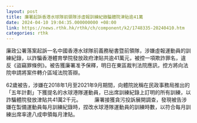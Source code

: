 ```yaml
---
layout: post
title: 廉署起訴香港水球隊前領隊涉虛報訓練紀錄騙體院津貼逾41萬
date: 2024-04-10 19:04:35.000000000 +08:00
link: https://news.rthk.hk/rthk/ch/component/k2/1748335-20240410.htm
categories: rthk
---
```


廉政公署落案起訴一名中國香港水球隊前義務秘書暨前領隊，涉嫌虛報運動員的訓練紀錄，以詐騙香港體育學院發放政府津貼共逾41萬元，被控一項欺詐罪名，違反《盜竊罪條例》。被告獲廉署准予保釋，明日在東區裁判法院應訊，控方將向法院申請將案件轉介區域法院答辯。

62歲被告，涉嫌在2018年1月至2021年9月期間，向體院訛稱在民政事務局推出的「五年計劃」下獲提名的水球港隊運動員，已出席訓練紀錄上訂明的所有訓練，以詐騙體院發放津貼共41萬2千元。
　　 
廉署接獲貪污投訴展開調查，發現被告涉嫌在製備運動員每月訓練紀錄時，捏改水球港隊運動員的訓練時數，以符合每月訓練出席率達八成申領每月津貼。
　　
